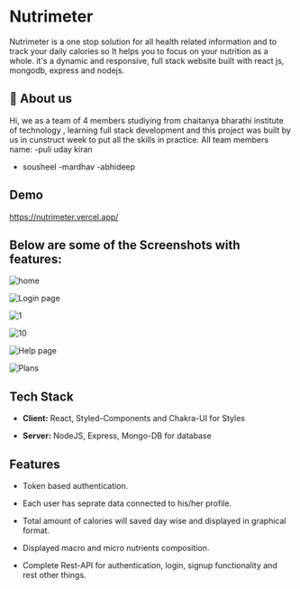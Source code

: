 
# Nutrimeter

Nutrimeter is a one stop solution for all health related information and to track your daily calories so It helps you to focus on your nutrition as a whole. it's a dynamic and responsive, full stack website built with react js, mongodb, express and nodejs.


## 🚀 About us
Hi, we as a team of 4 members studiying from chaitanya bharathi institute of technology , learning full stack development and this project was built by us in cunstruct week to put all the skills in practice.
All team members name:
-puli uday kiran
- sousheel
-mardhav
-abhideep

## Demo

https://nutrimeter.vercel.app/


## Below are some of the Screenshots with features:
![home](https://github.com/user-attachments/assets/5fe18c4f-e8aa-4b99-a85c-d145a5e29fd6)

![Login page](https://github.com/user-attachments/assets/5317effa-369e-4a70-80ed-95cec68918ce)

![1](https://github.com/user-attachments/assets/fa9ac0dd-a5bf-4771-80d4-4705b1fb73ce)


![10](https://github.com/user-attachments/assets/eb8b3114-a5a5-4bda-be92-b56c1651fdf3)

![Help page](https://github.com/user-attachments/assets/42114b00-1963-4546-9067-c35dc284e38d)



![Plans](https://github.com/user-attachments/assets/f5525157-c6cd-4df5-bcfa-257139c6b6ca)



## Tech Stack

- **Client:** React, Styled-Components and Chakra-UI for Styles

- **Server:** NodeJS, Express, Mongo-DB for database


## Features

- Token based authentication.

- Each user has seprate data connected to his/her profile.

- Total amount of calories will saved day wise and displayed in graphical format.

- Displayed macro and micro nutrients composition.

- Complete Rest-API for authentication, login, signup functionality and rest other things. 



